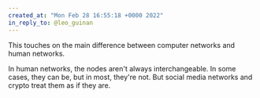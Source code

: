 ```yaml
---
created_at: "Mon Feb 28 16:55:18 +0000 2022"
in_reply_to: @leo_guinan
---
```


This touches on the main difference between computer networks and human networks.

In human networks, the nodes aren't always interchangeable. In some cases, they can be, but in most, they're not. But social media networks and crypto treat them as if they are.